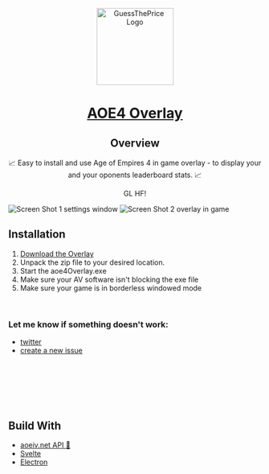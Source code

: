 <p align="center">
  <a target="_blank" rel="noopener noreferrer" href="https://github.com/KANAjetzt/aoe4Overlay/releases">
    <img alt="GuessThePrice Logo" src="https://res.cloudinary.com/kana/image/upload/v1641981419/icon_s5npqi.png" width="153" />
  </a>
</p>

<h1 align="center">
  <a target="_blank" rel="noopener noreferrer" href="https://github.com/KANAjetzt/aoe4Overlay/releases">AOE4 Overlay</a>
</h1>

<h2 align="center">Overview</h2>
<p align="center">📈 Easy to install and use Age of Empires 4 in game overlay - to display your and your oponents leaderboard stats.  📈 </p>
<p align="center">  GL HF! </p>

<img alt="Screen Shot 1 settings window" src="https://res.cloudinary.com/kana/image/upload/v1641982119/readme01_und5gl.png">
<img alt="Screen Shot 2 overlay in game" src="https://res.cloudinary.com/kana/image/upload/v1641982437/readme03_b6xtxv.png">

<h2>Installation</h2>
<ol>
  <li>  <a target="_blank" rel="noopener noreferrer" href="https://github.com/KANAjetzt/aoe4Overlay/releases">Download the Overlay</a>  </li>
  <li> Unpack the zip file to your desired location. </li>
  <li> Start the aoe4Overlay.exe </li>
  <li> Make sure your AV software isn't blocking the exe file </li>
  <li> Make sure your game is in borderless windowed mode </li>
</ol>

<br/>

<h3> Let me know if something doesn't work: </h3>
<ul>
  <li><a target="_blank" rel="noopener noreferrer" href="https://twitter.com/KANAjetzt">twitter</a></li>
  <li><a target="_blank" rel="noopener noreferrer" href="https://github.com/KANAjetzt/aoe4Overlay/issues">create a new issue</a></li>
</ul>

<br/>
<br/>
<br/>
<br/>
<br/>

<h2>Build With</h2>
<ul>
  
  
<li> <a target="_blank" rel="noopener noreferrer" href="https://aoeiv.net/#api">aoeiv.net API 🤝</a></li> 
<li> <a target="_blank" rel="noopener noreferrer" href="https://github.com/sveltejs/svelte">Svelte</a></li>
<li> <a target="_blank" rel="noopener noreferrer" href="https://www.electronjs.org/">Electron</a></li>
</ul>
